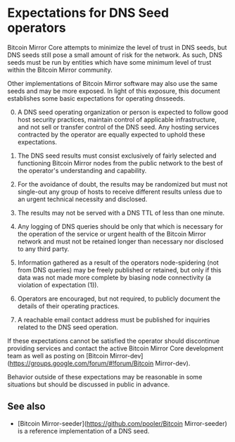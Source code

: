 Expectations for DNS Seed operators
====================================

Bitcoin Mirror Core attempts to minimize the level of trust in DNS seeds,
but DNS seeds still pose a small amount of risk for the network.
As such, DNS seeds must be run by entities which have some minimum
level of trust within the Bitcoin Mirror community.

Other implementations of Bitcoin Mirror software may also use the same
seeds and may be more exposed. In light of this exposure, this
document establishes some basic expectations for operating dnsseeds.

0. A DNS seed operating organization or person is expected to follow good
host security practices, maintain control of applicable infrastructure,
and not sell or transfer control of the DNS seed. Any hosting services
contracted by the operator are equally expected to uphold these expectations.

1. The DNS seed results must consist exclusively of fairly selected and
functioning Bitcoin Mirror nodes from the public network to the best of the
operator's understanding and capability.

2. For the avoidance of doubt, the results may be randomized but must not
single-out any group of hosts to receive different results unless due to an
urgent technical necessity and disclosed.

3. The results may not be served with a DNS TTL of less than one minute.

4. Any logging of DNS queries should be only that which is necessary
for the operation of the service or urgent health of the Bitcoin Mirror
network and must not be retained longer than necessary nor disclosed
to any third party.

5. Information gathered as a result of the operators node-spidering
(not from DNS queries) may be freely published or retained, but only
if this data was not made more complete by biasing node connectivity
(a violation of expectation (1)).

6. Operators are encouraged, but not required, to publicly document the
details of their operating practices.

7. A reachable email contact address must be published for inquiries
related to the DNS seed operation.

If these expectations cannot be satisfied the operator should
discontinue providing services and contact the active Bitcoin Mirror
Core development team as well as posting on
[Bitcoin Mirror-dev](https://groups.google.com/forum/#!forum/Bitcoin Mirror-dev).

Behavior outside of these expectations may be reasonable in some
situations but should be discussed in public in advance.

See also
----------
- [Bitcoin Mirror-seeder](https://github.com/pooler/Bitcoin Mirror-seeder) is a reference implementation of a DNS seed.
